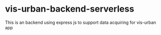 # vis-urban-backend-serverless
This is an backend using express js to support data acquiring for vis-urban app
